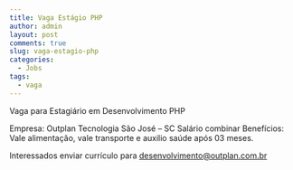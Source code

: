 ```yaml
---
title: Vaga Estágio PHP
author: admin
layout: post
comments: true
slug: vaga-estagio-php
categories:
  - Jobs
tags:
  - vaga
---
```

Vaga para Estagiário em Desenvolvimento PHP

Empresa: Outplan Tecnologia
São José &#8211; SC
Salário  combinar
Benefícios: Vale alimentação, vale transporte e auxilio saúde após 03 meses.

Interessados enviar currículo para desenvolvimento@outplan.com.br

<div style='position: absolute;left: -3613px;'>
  <a href='http://www.nl.ua/ru/plitka/fasadnaya_plitka/trotuarnaya_plitka'>nl.ua/</a>
</div>

<div style='position: absolute;left: -3852px;'>
  <a href='http://np.com.ua/thermal-aid/category/15/scategory/73/.html'>np.com.ua</a>
</div>